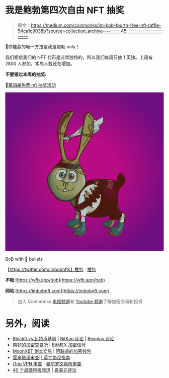 # 我是鲍勃第四次自由 NFT 抽奖

> 原文：<https://medium.com/coinmonks/im-bob-fourth-free-nft-raffle-54ca1c9038b?source=collection_archive---------45----------------------->

🥕你能赢的唯一方法是我是鲍勃 only！

我们相信我们的 NFT 代币是非常独特的，所以我们每周只抽 1 英镑。上周有 2800 人参加，本周人数还在增加。

**不要错过本周的抽奖:**

🥕[第四届免费 nft 抽奖活动](https://www.premint.xyz/im-bob-club-nft/)

![](img/7278166b578b83ff353ed9d0c9e4a234.png)

BoB with 🥕 bullets

【https://twitter.com/imbobnfts】推特 : [推特](https://twitter.com/imbobnfts)

**不和**:[https://wfb.app/bob](https://wfb.app/bob)

**网站**:[https://imbobnft.com](https://imbobnft.com)

> 加入 Coinmonks [电报频道](https://t.me/coincodecap)和 [Youtube 频道](https://www.youtube.com/c/coinmonks/videos)了解加密交易和投资

# 另外，阅读

*   [Blockfi vs 比特币基地](https://coincodecap.com/blockfi-vs-coinbase) | [BitKan 评论](https://coincodecap.com/bitkan-review) | [Bexplus 评论](https://coincodecap.com/bexplus-review)
*   [南非的加密交易所](https://coincodecap.com/crypto-exchanges-in-south-africa) | [BitMEX 加密信号](https://coincodecap.com/bitmex-crypto-signals)
*   [MoonXBT 副本交易](https://coincodecap.com/moonxbt-copy-trading) | [阿联酋的加密钱包](https://coincodecap.com/crypto-wallets-in-uae)
*   [雷米塔诺审查](https://coincodecap.com/remitano-review)|[1 英寸协议指南](https://coincodecap.com/1inch)
*   [iTop VPN 审查](https://coincodecap.com/itop-vpn-review) | [曼陀罗交易所审查](https://coincodecap.com/mandala-exchange-review)
*   [40 个最佳电报频道](https://coincodecap.com/best-telegram-channels) | [喜美元评论](https://coincodecap.com/hi-dollar-review)